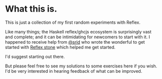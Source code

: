 # What this is.

This is just a collection of my first random experiments with Reflex. 

Like many things; the Haskell reflex/ghcjs ecosystem is surprisingly vast and complete; and it can be intimidating for newcomers to start with it.
I happened to receive help from [@srid](https://github.com/srid) who wrote the wonderful to get started with [Reflex stone](https://github.com/srid/reflex-stone) which helped me get started. 

I'd suggest starting out there. 

But please feel free to see my solutions to some exercises here if you wish. I'd be very interested in hearing feedback of what can be improved. 
